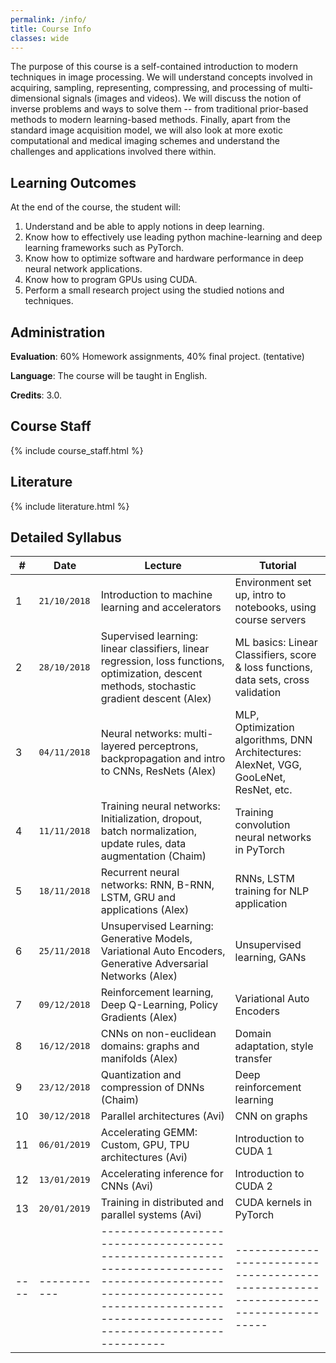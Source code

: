 ```yaml
---
permalink: /info/
title: Course Info
classes: wide
---
```


The purpose of this course is a self-contained introduction to modern techniques in image processing. We will understand concepts involved in acquiring, sampling, representing, compressing, and processing of multi-dimensional signals (images and videos). We will discuss the notion of inverse problems and ways to solve them -- from traditional prior-based methods to modern learning-based methods. Finally, apart from the standard image acquisition model, we will also look at more exotic computational and medical imaging schemes and understand the challenges and applications involved there within.

## Learning Outcomes

At the end of the course, the student will:

1.	Understand and be able to apply notions in deep learning.
1.	Know how to effectively use leading python machine-learning and deep
    learning frameworks such as PyTorch.
1.	Know how to optimize software and hardware performance in deep neural
    network applications.
1.	Know how to program GPUs using CUDA.
1.	Perform a small research project using the studied notions and techniques.


## Administration

**Evaluation**: 60% Homework assignments, 40% final project. (tentative)

**Language**: The course will be taught in English.

**Credits**: 3.0.

## Course Staff

{% include course_staff.html %}

## Literature

{% include literature.html %}

## Detailed Syllabus

| #    | Date         | Lecture                                                                                                                                                                               | Tutorial                                                                            |
| ---- | -----------  | ------------------------------------------------------------------------------------------------------------------------------------------------------------------------------------- | -----------------------------------------------------------------------------------   |
| 1    | `21/10/2018` | Introduction to machine learning and accelerators                                                                                                                                     | Environment set up, intro to notebooks, using course servers                          |
| 2    | `28/10/2018` | Supervised learning: linear classifiers, linear regression, loss functions, optimization, descent methods, stochastic gradient descent (Alex)                                         | ML basics: Linear Classifiers, score & loss functions, data sets, cross validation    |  |
| 3    | `04/11/2018` | Neural networks: multi-layered perceptrons, backpropagation and intro to CNNs, ResNets (Alex)                                                                                         | MLP, Optimization algorithms, DNN Architectures: AlexNet, VGG, GooLeNet, ResNet, etc. |
| 4    | `11/11/2018` | Training neural networks: Initialization, dropout, batch normalization, update rules, data augmentation  (Chaim)                                                                      | Training convolution neural networks in PyTorch                                       |
| 5    | `18/11/2018` | Recurrent neural networks: RNN, B-RNN, LSTM, GRU and applications (Alex)                                                                                                              | RNNs, LSTM training for NLP application                                               |
| 6    | `25/11/2018` | Unsupervised Learning: Generative Models, Variational Auto Encoders, Generative Adversarial Networks (Alex)                                                                           | Unsupervised learning, GANs                                                           |
| 7    | `09/12/2018` | Reinforcement learning, Deep Q-Learning, Policy Gradients (Alex)                                                                                                                      | Variational Auto Encoders                                                             |
| 8    | `16/12/2018` | CNNs on non-euclidean domains: graphs and manifolds (Alex)                                                                                                                            | Domain adaptation, style transfer                                                     |
| 9    | `23/12/2018` | Quantization and compression of DNNs (Chaim)                                                                                                                                          | Deep reinforcement learning                                                           |
| 10   | `30/12/2018` | Parallel architectures (Avi)                                                                                                                                                          | CNN on graphs                                                                         |
| 11   | `06/01/2019` | Accelerating GEMM: Custom, GPU, TPU architectures (Avi)                                                                                                                               | Introduction to CUDA 1                                                                |
| 12   | `13/01/2019` | Accelerating inference for CNNs (Avi)                                                                                                                                                 | Introduction to CUDA 2                                                                |
| 13   | `20/01/2019` | Training in distributed and parallel systems (Avi)                                                                                                                                    | CUDA kernels in PyTorch                                                               |
| ---- | -----------  | ------------------------------------------------------------------------------------------------------------------------------------------------------------------------------------- | -----------------------------------------------------------------------------------   |

